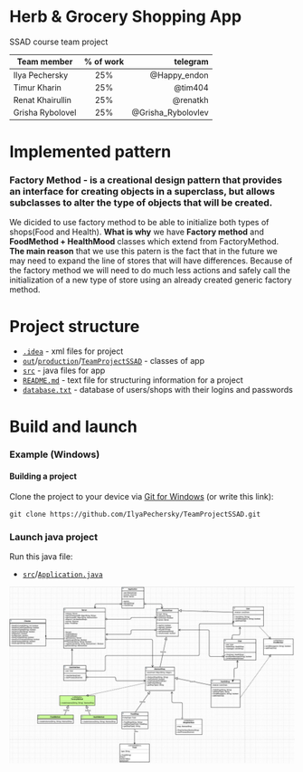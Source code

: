 # Herb & Grocery Shopping App
SSAD course team project 

| Team member | % of work | telegram |  
|-----------|:-----------:|-----------:|  
| Ilya Pechersky | 25% | @Happy_endon |  
| Timur Kharin | 25% | @tim404 |
| Renat Khairullin| 25% | @renatkh |  
| Grisha Rybolovel | 25% | @Grisha_Rybolovlev|  

# Implemented pattern
### **Factory Method** - is a creational design pattern that provides an interface for creating objects in a superclass, but allows subclasses to alter the type of objects that will be created.

We dicided to use factory method to be able to initialize both types of shops(Food and Health).
**What is why** we have **Factory method** and **FoodMethod + HealthMood** classes which extend from FactoryMethod.
**The main reason** that we use this patern is the fact that in the future we may need to expand the line of stores that will have differences. 
Because of the factory method we will need to do much less actions and safely call the initialization of a new type of store using an already created generic factory method.

# Project structure

- [`.idea`](.idea) - xml files for project
- [`out`](out)/[`production`](production)/[`TeamProjectSSAD`](TeamProjectSSAD) - classes of app
- [`src`](src) - java files for app
- [`README.md`](README.md) - text file for structuring information for a project
- [`database.txt`](database.txt) - database of users/shops with their logins and passwords

# Build and launch

### Example (Windows)

#### Building a project

Clone the project to your device via [Git for Windows](https://gitforwindows.org/) (or write this link):

```shell
git clone https://github.com/IlyaPechersky/TeamProjectSSAD.git
```
### Launch java project

Run this java file:
- [`src`](src)/[`Application.java`](Application.java)

![UML DIAGRAM](https://github.com/IlyaPechersky/TeamProjectSSAD/blob/main/.idea/photo_2022-04-27%2022.27.10.jpeg)

